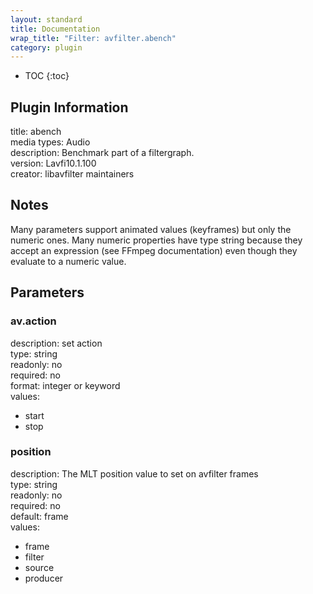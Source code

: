 ```yaml
---
layout: standard
title: Documentation
wrap_title: "Filter: avfilter.abench"
category: plugin
---
```

* TOC
{:toc}

## Plugin Information

title: abench  
media types:
Audio  
description: Benchmark part of a filtergraph.  
version: Lavfi10.1.100  
creator: libavfilter maintainers  

## Notes

Many parameters support animated values (keyframes) but only the numeric ones. Many numeric properties have type string because they accept an expression (see FFmpeg documentation) even though they evaluate to a numeric value.

## Parameters

### av.action

  
description:
set action  
type: string  
readonly: no  
required: no  
format: integer or keyword  
values:  

* start
* stop

### position

  
description:
The MLT position value to set on avfilter frames  
type: string  
readonly: no  
required: no  
default: frame  
values:  

* frame
* filter
* source
* producer


